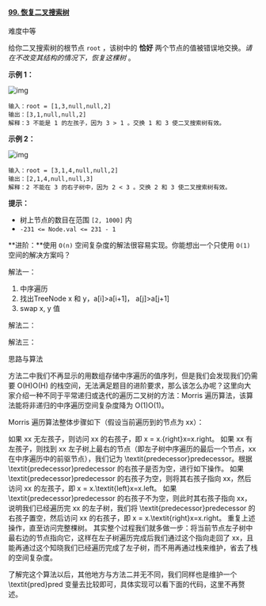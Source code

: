 #### [99. 恢复二叉搜索树](https://leetcode.cn/problems/recover-binary-search-tree/)

难度中等

给你二叉搜索树的根节点 `root` ，该树中的 **恰好** 两个节点的值被错误地交换。*请在不改变其结构的情况下，恢复这棵树* 。

 

**示例 1：**

![img](https://assets.leetcode.com/uploads/2020/10/28/recover1.jpg)

```
输入：root = [1,3,null,null,2]
输出：[3,1,null,null,2]
解释：3 不能是 1 的左孩子，因为 3 > 1 。交换 1 和 3 使二叉搜索树有效。
```

**示例 2：**

![img](https://assets.leetcode.com/uploads/2020/10/28/recover2.jpg)

```
输入：root = [3,1,4,null,null,2]
输出：[2,1,4,null,null,3]
解释：2 不能在 3 的右子树中，因为 2 < 3 。交换 2 和 3 使二叉搜索树有效。
```

 

**提示：**

- 树上节点的数目在范围 `[2, 1000]` 内
- `-231 <= Node.val <= 231 - 1`

 

**进阶：**使用 `O(n)` 空间复杂度的解法很容易实现。你能想出一个只使用 `O(1)` 空间的解决方案吗？



解法一：

1. 中序遍历
2. 找出TreeNode  x 和 y，a[i]>a[i+1]，        a[j]>a[j+1]
3. swap x, y 值



解法二：





解法三：

思路与算法

方法二中我们不再显示的用数组存储中序遍历的值序列，但是我们会发现我们仍需要 O(H)O(H) 的栈空间，无法满足题目的进阶要求，那么该怎么办呢？这里向大家介绍一种不同于平常递归或迭代的遍历二叉树的方法：Morris 遍历算法，该算法能将非递归的中序遍历空间复杂度降为 O(1)O(1)。

Morris 遍历算法整体步骤如下（假设当前遍历到的节点为 xx）：

如果 xx 无左孩子，则访问 xx 的右孩子，即 x = x.{right}x=x.right。
如果 xx 有左孩子，则找到 xx 左子树上最右的节点（即左子树中序遍历的最后一个节点，xx 在中序遍历中的前驱节点），我们记为 \textit{predecessor}predecessor。根据 \textit{predecessor}predecessor 的右孩子是否为空，进行如下操作。
如果 \textit{predecessor}predecessor 的右孩子为空，则将其右孩子指向 xx，然后访问 xx 的左孩子，即 x = x.\textit{left}x=x.left。
如果 \textit{predecessor}predecessor 的右孩子不为空，则此时其右孩子指向 xx，说明我们已经遍历完 xx 的左子树，我们将 \textit{predecessor}predecessor 的右孩子置空，然后访问 xx 的右孩子，即 x = x.\textit{right}x=x.right。
重复上述操作，直至访问完整棵树。
其实整个过程我们就多做一步：将当前节点左子树中最右边的节点指向它，这样在左子树遍历完成后我们通过这个指向走回了 xx，且能再通过这个知晓我们已经遍历完成了左子树，而不用再通过栈来维护，省去了栈的空间复杂度。

了解完这个算法以后，其他地方与方法二并无不同，我们同样也是维护一个 \textit{pred}pred 变量去比较即可，具体实现可以看下面的代码，这里不再赘述。


